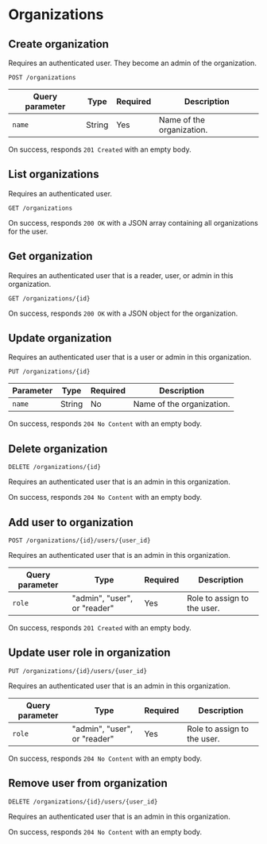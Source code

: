 # Organizations

## Create organization

Requires an authenticated user. They become an admin of the organization.

```
POST /organizations
```

| Query parameter | Type   | Required | Description               |
|-----------------|--------| -------- |---------------------------|
| `name`          | String | Yes      | Name of the organization. |

On success, responds `201 Created` with an empty body.

## List organizations

Requires an authenticated user.

```
GET /organizations
```

On success, responds `200 OK` with a JSON array containing all organizations for the user.

## Get organization

Requires an authenticated user that is a reader, user, or admin in this organization.

```
GET /organizations/{id}
```

On success, responds `200 OK` with a JSON object for the organization.

## Update organization

Requires an authenticated user that is a user or admin in this organization.

```
PUT /organizations/{id}
```

| Parameter | Type   | Required | Description               |
| --------- |--------| -------- |---------------------------|
| `name`    | String | No       | Name of the organization. |

On success, responds `204 No Content` with an empty body.

## Delete organization

```
DELETE /organizations/{id}
```

Requires an authenticated user that is an admin in this organization.

On success, responds `204 No Content` with an empty body.

## Add user to organization

```
POST /organizations/{id}/users/{user_id}
```

Requires an authenticated user that is an admin in this organization.

| Query parameter | Type                         | Required | Description                 |
|-----------------|------------------------------| -------- | --------------------------- |
| `role`          | "admin", "user", or "reader" | Yes      | Role to assign to the user. |

On success, responds `201 Created` with an empty body.

## Update user role in organization

```
PUT /organizations/{id}/users/{user_id}
```

Requires an authenticated user that is an admin in this organization.

| Query parameter | Type                         | Required | Description                 |
|-----------------|------------------------------| -------- | --------------------------- |
| `role`          | "admin", "user", or "reader" | Yes      | Role to assign to the user. |

On success, responds `204 No Content` with an empty body.

## Remove user from organization

```
DELETE /organizations/{id}/users/{user_id}
```

Requires an authenticated user that is an admin in this organization.

On success, responds `204 No Content` with an empty body.
